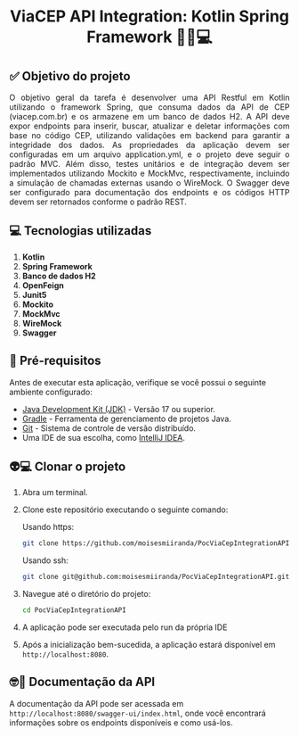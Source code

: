 <h1 align="center">
<p>ViaCEP API Integration: Kotlin Spring Framework 🚀🤓💻</p>
</h1>

## ✅ Objetivo do projeto
<p style="text-align: justify;"> O objetivo geral da tarefa é desenvolver uma API Restful em Kotlin utilizando o framework Spring, que consuma dados da API de CEP (viacep.com.br) e os armazene em um banco de dados H2. A API deve expor endpoints para inserir, buscar, atualizar e deletar informações com base no código CEP, utilizando validações em backend para garantir a integridade dos dados. As propriedades da aplicação devem ser configuradas em um arquivo application.yml, e o projeto deve seguir o padrão MVC. Além disso, testes unitários e de integração devem ser implementados utilizando Mockito e MockMvc, respectivamente, incluindo a simulação de chamadas externas usando o WireMock. O Swagger deve ser configurado para documentação dos endpoints e os códigos HTTP devem ser retornados conforme o padrão REST.</p>

## 💻 Tecnologias utilizadas

<ol>
  <li> <strong>Kotlin</strong></li>
  <li> <strong>Spring Framework</strong></li>
  <li> <strong>Banco de dados H2</strong></li>
  <li> <strong>OpenFeign</strong></li>
  <li> <strong>Junit5</strong></li>
  <li> <strong>Mockito</strong></li>
  <li> <strong>MockMvc</strong></li>
  <li> <strong>WireMock</strong></li>
  <li> <strong>Swagger</strong></li>
</ol>

## 📒 Pré-requisitos

Antes de executar esta aplicação, verifique se você possui o seguinte ambiente configurado:

- [Java Development Kit (JDK)](https://www.oracle.com/java/technologies/javase-downloads.html) - Versão 17 ou superior.
- [Gradle](https://gradle.org//) - Ferramenta de gerenciamento de projetos Java.
- [Git](https://git-scm.com/) - Sistema de controle de versão distribuído.
- Uma IDE de sua escolha, como [IntelliJ IDEA](https://www.jetbrains.com/idea/).

## 👽💻 Clonar o projeto

1. Abra um terminal.

2. Clone este repositório executando o seguinte comando:

    Usando https:
    ```bash
    git clone https://github.com/moisesmiiranda/PocViaCepIntegrationAPI.git
    ```
    Usando ssh:
    ```bash
    git clone git@github.com:moisesmiiranda/PocViaCepIntegrationAPI.git
    ```

3. Navegue até o diretório do projeto:

    ```bash
    cd PocViaCepIntegrationAPI
    ```

4. A aplicação pode ser executada pelo run da própria IDE

5. Após a inicialização bem-sucedida, a aplicação estará disponível em `http://localhost:8080`.

## 🤓📗 Documentação da API

A documentação da API pode ser acessada em `http://localhost:8080/swagger-ui/index.html`, onde você encontrará informações sobre os endpoints disponíveis e como usá-los.





